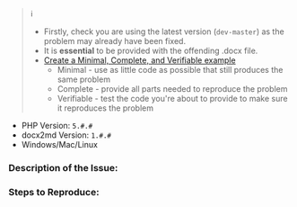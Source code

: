 > :information_source:
> - Firstly, check you are using the latest version (`dev-master`) as the problem may already have been fixed.
> - It is **essential** to be provided with the offending .docx file.
> - [Create a Minimal, Complete, and Verifiable example](https://stackoverflow.com/help/mcve)
>   - Minimal - use as little code as possible that still produces the same problem
>   - Complete - provide all parts needed to reproduce the problem
>   - Verifiable - test the code you're about to provide to make sure it reproduces the problem

- PHP Version: `5.#.#`
- docx2md Version: `1.#.#`
- Windows/Mac/Linux

### Description of the Issue:


### Steps to Reproduce:


